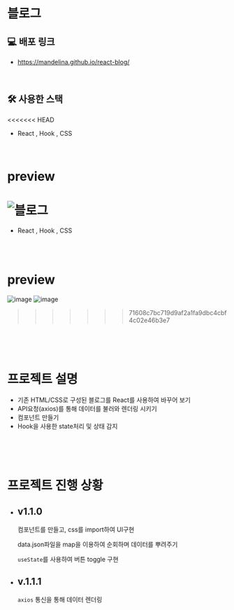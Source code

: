 # 블로그

## 💻 배포 링크

- https://mandelina.github.io/react-blog/

<br>

## 🛠️ 사용한 스택
<<<<<<< HEAD

- React , Hook , CSS
  <br>
  <br>
  <br>

# preview

![블로그](https://user-images.githubusercontent.com/83548784/195351778-8e059a10-0d5f-4513-a40f-613f747c1b12.gif)
=======
-  React , Hook , CSS
<br>
<br>

# preview
![image](https://user-images.githubusercontent.com/83548784/181008600-cbd9aa4a-e401-4a0f-83fd-60469f67cb57.png)
![image](https://user-images.githubusercontent.com/83548784/181008688-35735936-c5d6-4c28-8e09-35bd9f68cfaa.png)

>>>>>>> 71608c7bc719d9af2a1fa9dbc4cbf4c02e46b3e7

<br>
<br>
<br>

# 프로젝트 설명

- 기존 HTML/CSS로 구성된 블로그를 React를 사용하여 바꾸어 보기
- API요청(axios)를 통해 데이터를 불러와 렌더링 시키기
- 컴포넌트 만들기
- Hook을 사용한 state처리 및 상태 감지

<br>
<br>
<br>

# 프로젝트 진행 상황

- ## v1.1.0

  컴포넌트를 만들고, css를 import하여 UI구현

  data.json파일을 map을 이용하여 순회하며 데이터를 뿌려주기

  `useState`를 사용하여 버튼 toggle 구현

- ## v.1.1.1

  `axios` 통신을 통해 데이터 렌더링
